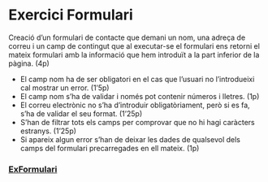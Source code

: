 # Exercici Formulari

Creació d’un formulari de contacte que demani un nom, una adreça de correu i un camp de
contingut que al executar-se el formulari ens retorni el mateix formulari amb la informació que
hem introduït a la part inferior de la pàgina. (4p)
- El camp nom ha de ser obligatori en el cas que l’usuari no l’introdueixi cal mostrar un
error. (1’5p)
- El camp nom s’ha de validar i només pot contenir números i lletres. (1p)
- El correu electrònic no s’ha d’introduir obligatòriament, però si es fa, s’ha de validar el
seu format. (1’25p)
- S’han de filtrar tots els camps per comprovar que no hi hagi caràcters estranys. (1’25p)
- Si apareix algun error s’han de deixar les dades de qualsevol dels camps del formulari
precarregades en ell mateix. (1p)

### [ExFormulari]()
